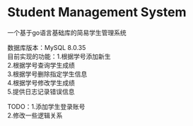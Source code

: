 # Student Management System

一个基于go语言基础库的简易学生管理系统

数据库版本：MySQL 8.0.35<br> 
目前实现的功能：1.根据学号添加新生<br> 
             2.根据学号查询学生成绩<br> 
             3.根据学号删除指定学生信息<br> 
             4.根据学号修改学生成绩<br> 
             5.提供日志记录错误信息<br> 
             
TODO：1.添加学生登录账号<br> 
     2.修改一些逻辑关系<br> 
